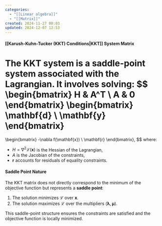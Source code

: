 ```yaml
---
categories:
  - "[[Linear algebra]]"
  - "[[Matrix]]"
created: 2024-11-27 00:03
updated: 2024-12-07 12:53
---
```

#### **[[Karush-Kuhn-Tucker (KKT) Conditions|KKT]] System Matrix**
The KKT system is a saddle-point system associated with the Lagrangian. It involves solving:
$$
\begin{bmatrix}
H & A^T \\
A & 0
\end{bmatrix}
\begin{bmatrix}
\mathbf{d} \\
\mathbf{y}
\end{bmatrix}
=
\begin{bmatrix}
-\nabla f(\mathbf{x}) \\
\mathbf{r}
\end{bmatrix},
$$
where:
- $H = \nabla^2 \mathcal{L}(\mathbf{x})$ is the Hessian of the Lagrangian,
- $A$ is the Jacobian of the constraints,
- $\mathbf{r}$ accounts for residuals of equality constraints.

#### **Saddle Point Nature**
The KKT matrix does not directly correspond to the minimum of the objective function but represents a **saddle point**:
1. The solution minimizes $\mathcal{L}$ over $\mathbf{x}$.
2. The solution maximizes $\mathcal{L}$ over the multipliers $(\boldsymbol{\lambda}, \boldsymbol{\mu})$.

This saddle-point structure ensures the constraints are satisfied and the objective function is locally minimized.
